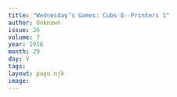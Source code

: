 ```yaml
---
title: "Wednesday’s Games: Cubs 8--Printers 1"
author: Unknown
issue: 26
volume: 7
year: 1916
month: 29
day: V
tags:
layout: page.njk
image:
---
```



